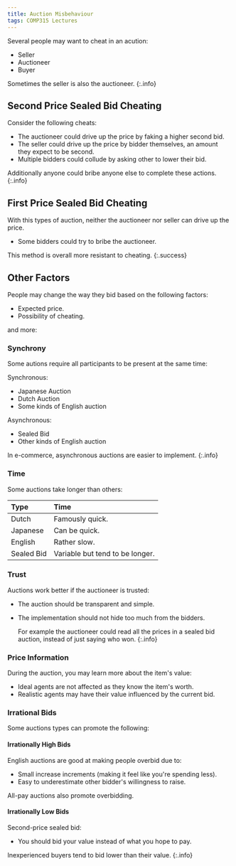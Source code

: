 ```yaml
---
title: Auction Misbehaviour
tags: COMP315 Lectures
---
```


Several people may want to cheat in an acution:

* Seller
* Auctioneer
* Buyer

Sometimes the seller is also the auctioneer.
{:.info}

## Second Price Sealed Bid Cheating
Consider the following cheats:

* The auctioneer could drive up the price by faking a higher second bid.
* The seller could drive up the price by bidder themselves, an amount they expect to be second.
* Multiple bidders could collude by asking other to lower their bid.


Additionally anyone could bribe anyone else to complete these actions.
{:.info}

## First Price Sealed Bid Cheating

With this types of auction, neither the auctioneer nor seller can drive up the price.

* Some bidders could try to bribe the auctioneer.

This method is overall more resistant to cheating.
{:.success}

## Other Factors
People may change the way they bid based on the following factors:

* Expected price.
* Possibility of cheating.

and more:

### Synchrony
Some autions require all participants to be present at the same time:

Synchronous:

* Japanese Auction
* Dutch Auction
* Some kinds of English auction

Asynchronous:

* Sealed Bid
* Other kinds of English auction

In e-commerce, asynchronous auctions are easier to implement.
{:.info}

### Time
Some auctions take longer than others:

| Type | Time |
| :-- | :-- |
| Dutch | Famously quick. |
| Japanese | Can be quick. |
| English | Rather slow. |
| Sealed Bid | Variable but tend to be longer. |

### Trust
Auctions work better if the auctioneer is trusted:

* The auction should be transparent and simple.
* The implementation should not hide too much from the bidders.
	
	For example the auctioneer could read all the prices in a sealed bid auction, instead of just saying who won.
	{:.info}

### Price Information
During the auction, you may learn more about the item's value:

* Ideal agents are not affected as they know the item's worth.
* Realistic agents may have their value influenced by the current bid.

### Irrational Bids
Some auctions types can promote the following:

#### Irrationally High Bids
English auctions are good at making people overbid due to:

* Small increase increments (making it feel like you're spending less).
* Easy to underestimate other bidder's willingness to raise.

All-pay auctions also promote overbidding.

#### Irrationally Low Bids
Second-price sealed bid:

* You should bid your value instead of what you hope to pay.

Inexperienced buyers tend to bid lower than their value.
{:.info}